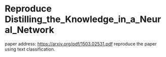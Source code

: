 # Reproduce Distilling_the_Knowledge_in_a_Neural_Network
paper address: https://arxiv.org/pdf/1503.02531.pdf
reproduce the paper using text classification.

